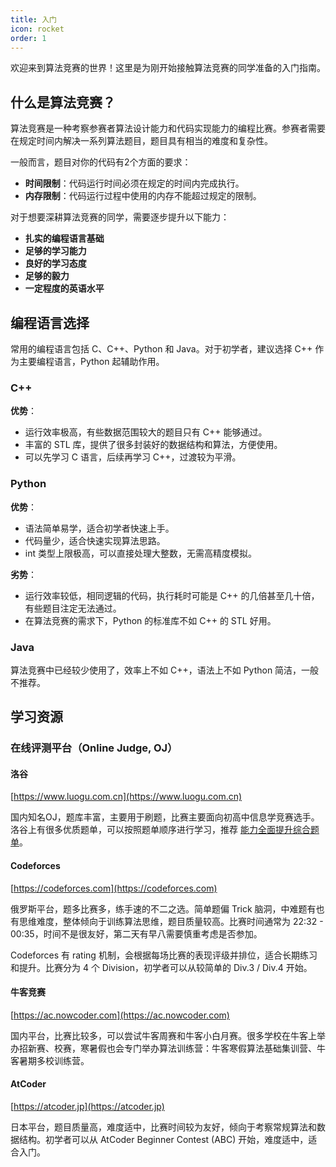 ```yaml
---
title: 入门
icon: rocket
order: 1
---
```


欢迎来到算法竞赛的世界！这里是为刚开始接触算法竞赛的同学准备的入门指南。

## 什么是算法竞赛？

算法竞赛是一种考察参赛者算法设计能力和代码实现能力的编程比赛。参赛者需要在规定时间内解决一系列算法题目，题目具有相当的难度和复杂性。

一般而言，题目对你的代码有2个方面的要求：

- **时间限制**：代码运行时间必须在规定的时间内完成执行。
- **内存限制**：代码运行过程中使用的内存不能超过规定的限制。

对于想要深耕算法竞赛的同学，需要逐步提升以下能力：

- **扎实的编程语言基础**
- **足够的学习能力**
- **良好的学习态度**
- **足够的毅力**
- **一定程度的英语水平**

## 编程语言选择

常用的编程语言包括 C、C++、Python 和 Java。对于初学者，建议选择 C++ 作为主要编程语言，Python 起辅助作用。

### C++

**优势**：
- 运行效率极高，有些数据范围较大的题目只有 C++ 能够通过。
- 丰富的 STL 库，提供了很多封装好的数据结构和算法，方便使用。
- 可以先学习 C 语言，后续再学习 C++，过渡较为平滑。

### Python

**优势**：
- 语法简单易学，适合初学者快速上手。
- 代码量少，适合快速实现算法思路。
- int 类型上限极高，可以直接处理大整数，无需高精度模拟。

**劣势**：
- 运行效率较低，相同逻辑的代码，执行耗时可能是 C++ 的几倍甚至几十倍，有些题目注定无法通过。
- 在算法竞赛的需求下，Python 的标准库不如 C++ 的 STL 好用。

### Java

算法竞赛中已经较少使用了，效率上不如 C++，语法上不如 Python 简洁，一般不推荐。

## 学习资源

### 在线评测平台（Online Judge, OJ）

#### 洛谷

[https://www.luogu.com.cn](https://www.luogu.com.cn)

国内知名OJ，题库丰富，主要用于刷题，比赛主要面向初高中信息学竞赛选手。洛谷上有很多优质题单，可以按照题单顺序进行学习，推荐 [能力全面提升综合题单](https://www.luogu.com.cn/training/9391)。

#### Codeforces

[https://codeforces.com](https://codeforces.com)

俄罗斯平台，题多比赛多，练手速的不二之选。简单题偏 Trick 脑洞，中难题有也有思维难度，整体倾向于训练算法思维，题目质量较高。比赛时间通常为 22:32 - 00:35，时间不是很友好，第二天有早八需要慎重考虑是否参加。

Codeforces 有 rating 机制，会根据每场比赛的表现评级并排位，适合长期练习和提升。比赛分为 4 个 Division，初学者可以从较简单的 Div.3 / Div.4 开始。


#### 牛客竞赛
[https://ac.nowcoder.com](https://ac.nowcoder.com)

国内平台，比赛比较多，可以尝试牛客周赛和牛客小白月赛。很多学校在牛客上举办招新赛、校赛，寒暑假也会专门举办算法训练营：牛客寒假算法基础集训营、牛客暑期多校训练营。

#### AtCoder

[https://atcoder.jp](https://atcoder.jp)

日本平台，题目质量高，难度适中，比赛时间较为友好，倾向于考察常规算法和数据结构。初学者可以从 AtCoder Beginner Contest (ABC) 开始，难度适中，适合入门。